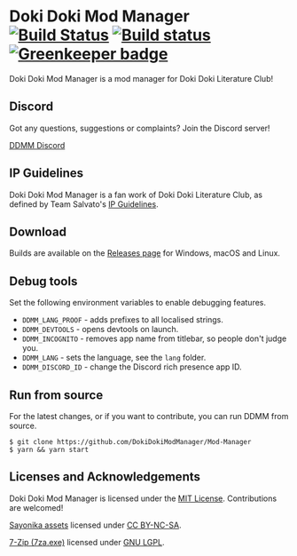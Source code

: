 # Doki Doki Mod Manager [![Build Status](https://travis-ci.org/DokiDokiModManager/Mod-Manager.svg?branch=master)](https://travis-ci.org/DokiDokiModManager/Mod-Manager) [![Build status](https://ci.appveyor.com/api/projects/status/s0ka71b7ascljkcy?svg=true)](https://ci.appveyor.com/project/ZudoMC/mod-manager) [![Greenkeeper badge](https://badges.greenkeeper.io/DokiDokiModManager/Mod-Manager.svg)](https://greenkeeper.io/)

Doki Doki Mod Manager is a mod manager for Doki Doki Literature Club!

## Discord

Got any questions, suggestions or complaints? Join the Discord server!

[DDMM Discord](https://discord.me/modmanager)

## IP Guidelines

Doki Doki Mod Manager is a fan work of Doki Doki Literature Club, as defined by Team Salvato's [IP Guidelines](http://teamsalvato.com/ip-guidelines/).

## Download

Builds are available on the [Releases page](https://github.com/DokiDokiModManager/Mod-Manager/releases) for Windows, macOS and Linux.

## Debug tools

Set the following environment variables to enable debugging features.

* `DDMM_LANG_PROOF` - adds prefixes to all localised strings.
* `DDMM_DEVTOOLS` - opens devtools on launch.
* `DDMM_INCOGNITO` - removes app name from titlebar, so people don't judge you.
* `DDMM_LANG` - sets the language, see the `lang` folder.
* `DDMM_DISCORD_ID` - change the Discord rich presence app ID.

## Run from source

For the latest changes, or if you want to contribute, you can run DDMM from source.

    $ git clone https://github.com/DokiDokiModManager/Mod-Manager
    $ yarn && yarn start

## Licenses and Acknowledgements

Doki Doki Mod Manager is licensed under the [MIT License](LICENSE.txt). Contributions are welcomed!

[Sayonika assets](https://github.com/Sayo-nika/Press) licensed under [CC BY-NC-SA](https://github.com/Sayo-nika/Press/blob/master/LICENSE).

[7-Zip (7za.exe)](https://www.7-zip.org/) licensed under [GNU LGPL](https://www.7-zip.org/license.txt).